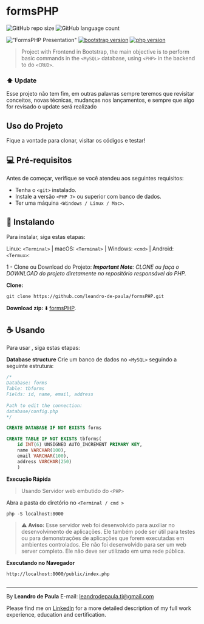 # formsPHP
![GitHub repo size](https://img.shields.io/github/repo-size/leandro-de-paula/formsPHP?style=for-the-badge)
![GitHub language count](https://img.shields.io/github/languages/count/leandro-de-paula/formsPHP?style=for-the-badge)
 
!["FormsPHP Presentation"](https://github.com/leandro-de-paula/formsPHP/blob/main/public/img/Form.png "FormsPHP Presentation")
[![bootstrap version](https://img.shields.io/badge/bootstrap-vs%204.1.3-orange)](https://getbootstrap.com.br/) 
[![php version](https://img.shields.io/badge/php-vs%207.1.29-blue)](https://www.php.net/)  
 
> Project with Frontend in Bootstrap, the main objective is to perform basic commands in the `<MySQL>` database, using `<PHP>` in the backend to do `<CRUD>`.
 
### ⬆️ Update
 
Esse projeto não tem fim, em outras palavras sempre teremos que revisitar conceitos, novas técnicas, mudanças nos lançamentos, e sempre que algo for revisado o update será realizado
 
 
## Uso do Projeto
Fique a vontade para clonar, visitar os códigos e testar!
 
## 💻 Pré-requisitos
 
Antes de começar, verifique se você atendeu aos seguintes requisitos:
- Tenha o `<git>` instalado.
- Instale a versão `<PHP 7>` ou superior com banco de dados.
- Ter uma máquina `<Windows / Linux / Mac>`.
 
 
## 🚀 Instalando <formsPHP>
 
Para instalar,<formsPHP> siga estas etapas:
 
Linux: `<Terminal>` | macOS: `<Terminal>` | Windows: `<cmd>` | Android: `<Termux>`:
 
1 - Clone ou Download do Projeto:
_**Important Note**: CLONE ou faça o DOWNLOAD do projeto diretamente no repositório responsável do PHP._
 
**Clone:**
 
```
git clone https://github.com/leandro-de-paula/formsPHP.git
```
 
**Download zip:** ⬇️
[formsPHP](https://github.com/leandro-de-paula/formsPHP/archive/main.zip).
 
 
## ☕ Usando <formsPHP>
 
Para usar <formsPHP>, siga estas etapas:
 
**Database structure**
Crie um banco de dados no `<MySQL>` seguindo a seguinte estrutura:
 
```sql
/*
Database: forms
Table: tbforms
Fields: id, name, email, address
 
Path to edit the connection:
database/config.php
*/

CREATE DATABASE IF NOT EXISTS forms

CREATE TABLE IF NOT EXISTS tbforms(
    id INT(6) UNSIGNED AUTO_INCREMENT PRIMARY KEY,
    name VARCHAR(100),
    email VARCHAR(100),
    address VARCHAR(250)
    )
```
 
**Execução Rápida**
> Usando Servidor web embutido do `<PHP>`
 
Abra a pasta do diretório no `<Terminal / cmd >`
 
```
php -S localhost:8000 
```
> **⚠️ Aviso:** Esse servidor web foi desenvolvido para auxiliar no desenvolvimento de aplicações. Ele também pode ser útil para testes ou para demonstrações de aplicações que forem executadas em ambientes controlados. Ele não foi desenvolvido para ser um web server completo. Ele não deve ser utilizado em uma rede pública.


**Executando no Navegador**
```
http://localhost:8000/public/index.php
 
```
 
 
---
By **Leandro de Paula**
E-mail: [leandrodepaula.ti@gmail.com](mailto:leandrodepaula.ti@gmail.com)
 
Please find me on [LinkedIn](https://www.linkedin.com/in/leandro-de-paula/) for a more detailed description of my full work experience, education and certification.